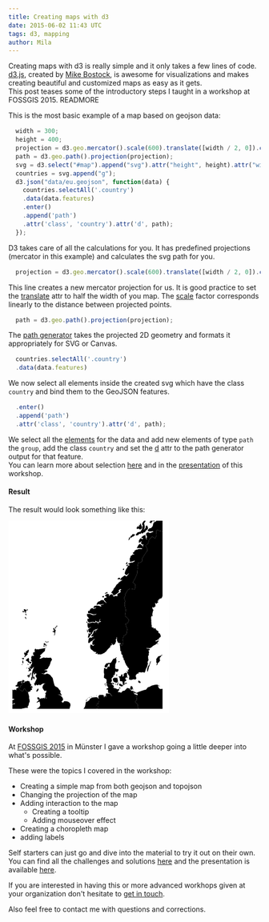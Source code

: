 ```yaml
---
title: Creating maps with d3
date: 2015-06-02 11:43 UTC
tags: d3, mapping
author: Mila
---
```

Creating maps with d3 is really simple and it only takes a few lines of code.  
[d3.js](http://d3js.org/), created by [Mike Bostock](http://bost.ocks.org/mike/), is awesome for visualizations and makes creating beautiful and customized maps as easy as it gets.  
This post teases some of the introductory steps I taught in a workshop at FOSSGIS 2015.
READMORE

This is the most basic example of a map based on geojson data:

```js
  width = 300;
  height = 400;
  projection = d3.geo.mercator().scale(600).translate([width / 2, 0]).center([5, 70]);
  path = d3.geo.path().projection(projection);
  svg = d3.select("#map").append("svg").attr("height", height).attr("width", width);
  countries = svg.append("g");
  d3.json("data/eu.geojson", function(data) {
    countries.selectAll('.country')
    .data(data.features)
    .enter()
    .append('path')
    .attr('class', 'country').attr('d', path);
  });
```

D3 takes care of all the calculations for you. It has predefined projections (mercator in this example) and calculates the svg path for you.

```js
  projection = d3.geo.mercator().scale(600).translate([width / 2, 0]).center([5, 70]);
```
This line creates a new mercator projection for us. It is good practice to set the [translate](https://github.com/mbostock/d3/wiki/Geo-Projections#translate) attr to half the width of you map. The [scale](https://github.com/mbostock/d3/wiki/Geo-Projections#scale) factor corresponds linearly to the distance between projected points.

```js
  path = d3.geo.path().projection(projection);
```
The [path generator](https://github.com/mbostock/d3/wiki/Geo-Paths) takes the projected 2D geometry and formats it appropriately for SVG or Canvas.

```js
  countries.selectAll('.country')
  .data(data.features)
```
We now select all elements inside the created svg which have the class `country` and bind them to the GeoJSON features.

```js
  .enter()
  .append('path')
  .attr('class', 'country').attr('d', path);
```
We select all the [elements](https://github.com/mbostock/d3/wiki/Selections#enter) for the data and add new elements of type `path` the `group`, add the class `country` and set the [d](https://developer.mozilla.org/en-US/docs/Web/SVG/Attribute/d) attr to the path generator output for that feature.  
You can learn more about selection [here](http://bost.ocks.org/mike/selection/) and in the [presentation](http://civicvision.de/mapping_in_d3) of this workshop.
#### Result
The result would look something like this:

![Result](2015-06-02-mapping-with-d3/result.png)
#### Workshop
At [FOSSGIS 2015](http://www.fossgis.de/konferenz/2015/) in Münster I gave a workshop going a little deeper into what's possible.

These were the topics I covered in the workshop:

  - Creating a simple map from both geojson and topojson  
  - Changing the projection of the map  
  - Adding interaction to the map  
    - Creating a tooltip  
    - Adding mouseover effect  
  - Creating a choropleth map  
  - adding labels  


Self starters can just go and dive into the material to try it out on their own. You can find all the challenges and solutions [here](https://github.com/CivicVision/mapping_in_d3/tree/master/challenges) and the presentation is available [here](http://civicvision.de/mapping_in_d3).

If you are interested in having this or more advanced workhops given at your organization don't hesitate to [get in touch](mailto:sales@civicvicion.de).

Also feel free to contact me with questions and corrections.
